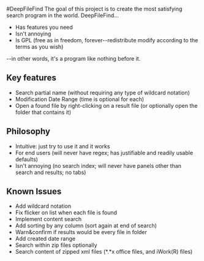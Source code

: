 #DeepFileFind
The goal of this project is to create the most satisfying search program in the world. DeepFileFind...

* Has features you need
* Isn't annoying
* Is GPL (free as in freedom, forever--redistribute modify according to the terms as you wish)

--in other words, it's a program like nothing before it.

## Key features
* Search partial name (without requiring any type of wildcard notation)
* Modification Date Range (time is optional for each)
* Open a found file by right-clicking on a result file (or optionally open the folder that contains it)

## Philosophy
* Intuitive: just try to use it and it works
* For end users (will never have regex; has justifiable and readily usable defaults)
* Isn't annoying (no search index; will never have panels other than search and results; no tabs)

## Known Issues
* Add wildcard notation
* Fix flicker on list when each file is found
* Implement content search
* Add sorting by any column (sort again at end of search)
* Warn&confirm if results would be every file in folder
* Add created date range
* Search within zip files optionally
* Search content of zipped xml files (*.*x office files, and iWork(R) files)